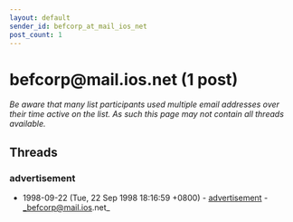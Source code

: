 ```yaml
---
layout: default
sender_id: befcorp_at_mail_ios_net
post_count: 1
---
```


# befcorp<span>@</span>mail.ios.net (1 post)

_Be aware that many list participants used multiple email addresses over their time active on the list. As such this page may not contain all threads available._

## Threads

### advertisement
+ 1998-09-22 (Tue, 22 Sep 1998 18:16:59 +0800) - [advertisement](/archive/1998/09/e5d6d5495379086c9eaa77a1ea1f89a1001ab0f7d9956ef81eed3b5266324972) - _befcorp@mail.ios.net_

